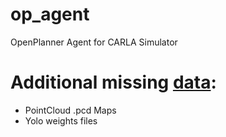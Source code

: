 # op_agent
OpenPlanner Agent for CARLA Simulator

# Additional missing [data](https://drive.google.com/drive/folders/1Or0CMS08AW8XvJtzzR8TfhqdY9MMUBpS?usp=sharing): 
- PointCloud .pcd Maps 
- Yolo weights files

